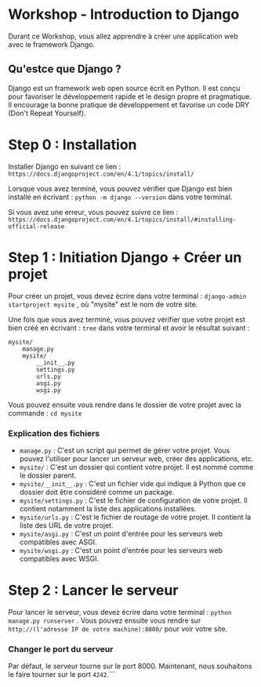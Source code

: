 # Workshop - Introduction to Django

Durant ce Workshop, vous allez apprendre à créer une application web avec le framework Django.

## Qu'estce que Django ?

Django est un framework web open source écrit en Python. Il est conçu pour favoriser le développement rapide et le design propre et pragmatique. Il encourage la bonne pratique de développement et favorise un code DRY (Don't Repeat Yourself). 

# Step 0 : Installation

Installer Django en suivant ce lien : `https://docs.djangoproject.com/en/4.1/topics/install/`

Lorsque vous avez terminé, vous pouvez vérifier que Django est bien installé en écrivant : `python -m django --version` dans votre terminal.

Si vous avez une erreur, vous pouvez suivre ce lien : `https://docs.djangoproject.com/en/4.1/topics/install/#installing-official-release`

# Step 1 : Initiation Django + Créer un projet

Pour créer un projet, vous devez écrire dans votre terminal : `django-admin startproject mysite` , où "mysite" est le nom de votre site.

Une fois que vous avez terminé, vous pouvez vérifier que votre projet est bien créé en écrivant : `tree` dans votre terminal et avoir le résultat suivant : 

```
mysite/
    manage.py
    mysite/
        __init__.py
        settings.py
        urls.py
        asgi.py
        wsgi.py
```

Vous pouvez ensuite vous rendre dans le dossier de votre projet avec la commande : `cd mysite`

### Explication des fichiers

- `manage.py` : C'est un script qui permet de gérer votre projet. Vous pouvez l'utiliser pour lancer un serveur web, créer des applications, etc.
- `mysite/` : C'est un dossier qui contient votre projet. Il est nommé comme le dossier parent.
- `mysite/__init__.py` : C'est un fichier vide qui indique à Python que ce dossier doit être considéré comme un package.
- `mysite/settings.py` : C'est le fichier de configuration de votre projet. Il contient notamment la liste des applications installées.
- `mysite/urls.py` : C'est le fichier de routage de votre projet. Il contient la liste des URL de votre projet.
- `mysite/asgi.py` : C'est un point d'entrée pour les serveurs web compatibles avec ASGI.
- `mysite/wsgi.py` : C'est un point d'entrée pour les serveurs web compatibles avec WSGI.

# Step 2 : Lancer le serveur

Pour lancer le serveur, vous devez écrire dans votre terminal : `python manage.py runserver` . Vous pouvez ensuite vous rendre sur `http://(l'adresse IP de votre machine):8000/` pour voir votre site.

### Changer le port du serveur

Par défaut, le serveur tourne sur le port 8000. Maintenant, nous souhaitons le faire tourner sur le port `4242`.```